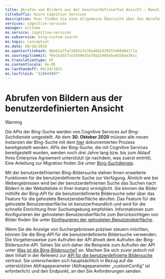 ```yaml
---
title: Abrufen von Bildern aus der benutzerdefinierten Ansicht – Benutzerdefinierte Bing-Suche
titleSuffix: Azure Cognitive Services
description: Hier finden Sie eine allgemeine Übersicht über das Abrufen von Bildern aus Ihrer benutzerdefinierten Ansicht im Web mithilfe der benutzerdefinierten Bing-Suche.
services: cognitive-services
manager: nitinme
ms.service: cognitive-services
ms.subservice: bing-custom-search
ms.topic: conceptual
ms.date: 09/10/2018
ms.openlocfilehash: 86eb2a3faf2d431fe78a46b1d3935fe60404171a
ms.sourcegitcommit: f6e2ea5571e35b9ed3a79a22485eba4d20ae36cc
ms.translationtype: HT
ms.contentlocale: de-DE
ms.lasthandoff: 09/24/2021
ms.locfileid: "128643097"
---
```

# <a name="get-images-from-your-custom-view"></a>Abrufen von Bildern aus der benutzerdefinierten Ansicht

> [!WARNING]
> Die APIs der Bing-Suche werden von Cognitive Services auf Bing-Suchdienste umgestellt. Ab dem **30. Oktober 2020** müssen alle neuen Instanzen der Bing-Suche mit dem [hier](/bing/search-apis/bing-web-search/create-bing-search-service-resource) dokumentierten Prozess bereitgestellt werden.
> APIs der Bing-Suche, die mit Cognitive Services bereitgestellt wurden, werden noch drei Jahre lang bzw. bis zum Ablauf Ihres Enterprise Agreement unterstützt (je nachdem, was zuerst eintritt).
> Eine Anleitung zur Migration finden Sie unter [Bing-Suchdienste](/bing/search-apis/bing-web-search/create-bing-search-service-resource).

Mit der benutzerdefinierten Bing-Bildersuche stehen Ihnen erweiterte Funktionen für die benutzerdefinierte Suche zur Verfügung. Ähnlich wie bei Webergebnissen wird bei der benutzerdefinierten Suche das Suchen nach Bildern in der Websiteliste in Ihrer Instanz ermöglicht. Sie können die Bilder mithilfe der Bing-API für die benutzerdefinierte Bildersuche oder über das Feature für die gehostete Benutzeroberfläche abrufen. Das Feature für die gehostete Benutzeroberfläche ist benutzerfreundlich und wird für die schnelle Einrichtung Ihrer Suchumgebung empfohlen.  Informationen zum Konfigurieren der gehosteten Benutzeroberfläche zum Berücksichtigen von Bilder finden Sie unter [Konfigurieren der gehosteten Benutzeroberfläche](hosted-ui.md).

Wenn Sie die Anzeige von Suchergebnissen präziser steuern möchten, können Sie die Bing-API für die benutzerdefinierte Bildersuche verwenden. Die Vorgehensweise zum Aufrufen der API ähnelt dem Aufrufen der Bing-Bildersuche-API. Sehen Sie sich daher die Beispiele zum Aufrufen der API unter [Was ist die Bing-Bildersuche?](../Bing-Image-Search/overview.md) an. Machen Sie sich zuvor jedoch mit dem Inhalt in der Referenz zur [API für die benutzerdefinierte Bildersuche](/rest/api/cognitiveservices-bingsearch/bing-custom-images-api-v7-reference) vertraut. Sie unterscheiden sich hauptsächlich in Bezug auf die unterstützten Abfrageparameter (Abfrageparameter „customConfig“ ist erforderlich) und den Endpunkt, an den Sie Anforderungen senden.

<!--
## Next steps

[Call your custom view](search-your-custom-view.md)
-->
